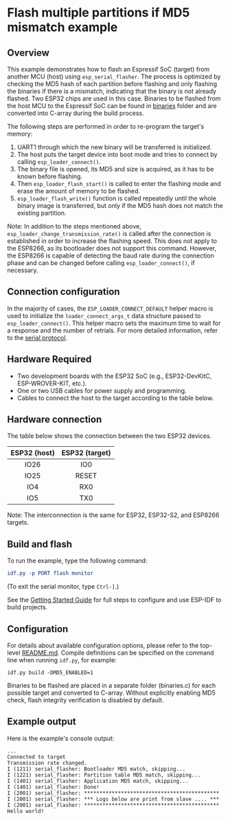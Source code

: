 # Flash multiple partitions if MD5 mismatch example

## Overview

This example demonstrates how to flash an Espressif SoC (target) from another MCU (host) using `esp_serial_flasher`. The process is optimized by checking the MD5 hash of each partition before flashing and only flashing the binaries if there is a mismatch, indicating that the binary is not already flashed. Two ESP32 chips are used in this case. Binaries to be flashed from the host MCU to the Espressif SoC can be found in [binaries](../binaries/) folder and are converted into C-array during the build process.

The following steps are performed in order to re-program the target's memory:

1. UART1 through which the new binary will be transferred is initialized.
2. The host puts the target device into boot mode and tries to connect by calling `esp_loader_connect()`.
3. The binary file is opened, its MD5 and size is acquired, as it has to be known before flashing.
4. Then `esp_loader_flash_start()` is called to enter the flashing mode and erase the amount of memory to be flashed.
5. `esp_loader_flash_write()` function is called repeatedly until the whole binary image is transferred, but only if the MD5 hash does not match the existing partition.

Note: In addition to the steps mentioned above, `esp_loader_change_transmission_rate()` is called after the connection is established in order to increase the flashing speed. This does not apply to the ESP8266, as its bootloader does not support this command. However, the ESP8266 is capable of detecting the baud rate during the connection phase and can be changed before calling `esp_loader_connect()`, if necessary.

## Connection configuration

In the majority of cases, the `ESP_LOADER_CONNECT_DEFAULT` helper macro is used to initialize the `loader_connect_args_t` data structure passed to `esp_loader_connect()`. This helper macro sets the maximum time to wait for a response and the number of retrials. For more detailed information, refer to the [serial protocol](https://docs.espressif.com/projects/esptool/en/latest/esp32s3/advanced-topics/serial-protocol.html).

## Hardware Required

* Two development boards with the ESP32 SoC (e.g., ESP32-DevKitC, ESP-WROVER-KIT, etc.).
* One or two USB cables for power supply and programming.
* Cables to connect the host to the target according to the table below.

## Hardware connection

The table below shows the connection between the two ESP32 devices.

| ESP32 (host) | ESP32 (target) |
|:------------:|:-------------:|
|    IO26      |      IO0      |
|    IO25      |     RESET     |
|    IO4       |      RX0      |
|    IO5       |      TX0      |

Note: The interconnection is the same for ESP32, ESP32-S2, and ESP8266 targets.

## Build and flash

To run the example, type the following command:

```CMake
idf.py -p PORT flash monitor
```

(To exit the serial monitor, type ``Ctrl-]``.)

See the [Getting Started Guide](https://docs.espressif.com/projects/esp-idf/en/stable/esp32/index.html) for full steps to configure and use ESP-IDF to build projects.

## Configuration

For details about available configuration options, please refer to the top-level [README.md](../../README.md). 
Compile definitions can be specified on the command line when running `idf.py`, for example:

```
idf.py build -DMD5_ENABLED=1
```
Binaries to be flashed are placed in a separate folder (binaries.c) for each possible target and converted to C-array. Without explicitly enabling MD5 check, flash integrity verification is disabled by default.

## Example output

Here is the example's console output:

```
...
Connected to target
Transmission rate changed.
I (1211) serial_flasher: Bootloader MD5 match, skipping...
I (1221) serial_flasher: Partition table MD5 match, skipping...
I (1401) serial_flasher: Application MD5 match, skipping...
I (1401) serial_flasher: Done!
I (2001) serial_flasher: ********************************************
I (2001) serial_flasher: *** Logs below are print from slave .... ***
I (2001) serial_flasher: ********************************************
Hello world!
```
